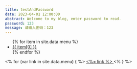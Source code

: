 ```yaml
---
title: testAndPassword
date: 2023-04-01 12:00:00
abstract: Welcome to my blog, enter password to read.
password: 123
message: 请输入密码：123
---
```


<nav>
  <ul>
    {% for item in site.data.menu %}
      <li><a href="{{ item[1] }}">{{ item[0] }}</a></li>
    {% endfor %}
  </ul>
</nav>

<% for (var link in site.data.menu) { %>
  <a href="<%= site.data.menu[link] %>"> <%= link %> </a>
<% } %>